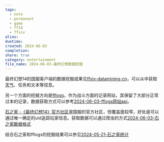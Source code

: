 ```yaml
---
tags:
  - note
  - permanent
  - game
  - ff14
  - ffxiv
alias: 
duetime: 
created: 2024-06-03
completion: 
share: true
category: entertainment
file_name: 2024-06-03-最终幻想数据挖掘
---
```

  
最终幻想14的国服客户端的数据挖掘成果见[ffxiv-datamining-cn](https://github.com/thewakingsands/ffxiv-datamining-cn/tree/dc45aacd68d2a2f7168078d020b40df13886279a)，可以从中获取[天气](./2024-06-03-%E6%9C%80%E7%BB%88%E5%B9%BB%E6%83%B314%E5%A4%A9%E6%B0%94%E6%95%B0%E6%8D%AE.md)、任务和文本等信息。  
  
另一个方面的挖掘方向是[fflogs](https://cn.fflogs.com)，作为战斗方面的记录网站，其保留了大部分正常过本的记录，数据获取方式可以参考[2024-06-03-fflogs网站api](./2024-06-03-fflogs%E7%BD%91%E7%AB%99api.md)。  
  
[石之家 -《最终幻想14》官方社区](https://ff14risingstones.web.sdo.com/pc/index.html#/post)是国服的官方社区，但覆盖面较窄，好处是可以通过唯一确定的uid追踪玩家信息。获取数据可以通过爬虫的方式[2024-06-03-石之家数据格式](./2024-06-03-%E7%9F%B3%E4%B9%8B%E5%AE%B6%E6%95%B0%E6%8D%AE%E6%A0%BC%E5%BC%8F.md)  
  
结合石之家和fflogs的挖掘结果可以参见[2024-05-21-石之家统计](./2024-05-21-%E7%9F%B3%E4%B9%8B%E5%AE%B6%E7%BB%9F%E8%AE%A1.md)  
